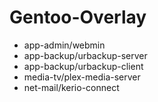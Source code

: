 # Gentoo-Overlay

* app-admin/webmin
* app-backup/urbackup-server
* app-backup/urbackup-client
* media-tv/plex-media-server
* net-mail/kerio-connect
